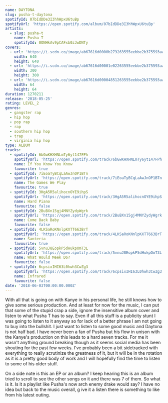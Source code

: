 ```yaml
---
name: DAYTONA
slug: pusha-t-daytona
spotifyId: 07bIdDDe3I3hhWpxU6tuBp
spotifyUrl: 'https://open.spotify.com/album/07bIdDDe3I3hhWpxU6tuBp'
artists:
  - slug: pusha-t
    name: Pusha T
    spotifyId: 0ONHkAv9pCAFxb0zJwDNTy
covers:
  - url: 'https://i.scdn.co/image/ab67616d0000b273263555eebbe2b375593aa31e'
    width: 640
    height: 640
  - url: 'https://i.scdn.co/image/ab67616d00001e02263555eebbe2b375593aa31e'
    width: 300
    height: 300
  - url: 'https://i.scdn.co/image/ab67616d00004851263555eebbe2b375593aa31e'
    width: 64
    height: 64
duration: 1270211
release: '2018-05-25'
rating: LEVEL_2
genres:
  - gangster rap
  - hip hop
  - pop rap
  - rap
  - southern hip hop
  - trap
  - virginia hip hop
type: ALBUM
tracks:
  - spotifyId: 6bGwKHXHNLmTy6yt147FPh
    spotifyUrl: 'https://open.spotify.com/track/6bGwKHXHNLmTy6yt147FPh'
    name: If You Know You Know
    favourite: true
  - spotifyId: 7iEoaTyBCqLaAwJnOP1BTn
    spotifyUrl: 'https://open.spotify.com/track/7iEoaTyBCqLaAwJnOP1BTn'
    name: The Games We Play
    favourite: true
  - spotifyId: 3HgA5R5alihocnOYE9ihpS
    spotifyUrl: 'https://open.spotify.com/track/3HgA5R5alihocnOYE9ihpS'
    name: Hard Piano
    favourite: false
  - spotifyId: 2BuBXn15gj4MNYZydyWgrk
    spotifyUrl: 'https://open.spotify.com/track/2BuBXn15gj4MNYZydyWgrk'
    name: Come Back Baby
    favourite: false
  - spotifyId: 4LKSaRoKNnlpKXTT663BrT
    spotifyUrl: 'https://open.spotify.com/track/4LKSaRoKNnlpKXTT663BrT'
    name: Santeria
    favourite: true
  - spotifyId: 5vnuJ8EopkP5dHukpOmT3L
    spotifyUrl: 'https://open.spotify.com/track/5vnuJ8EopkP5dHukpOmT3L'
    name: What Would Meek Do?
    favourite: false
  - spotifyId: 6cpsixIHI63L0hwh3CwZg3
    spotifyUrl: 'https://open.spotify.com/track/6cpsixIHI63L0hwh3CwZg3'
    name: Infrared
    favourite: false
date: '2018-06-03T00:00:00.000Z'
---
```


With all that is going on with Kanye in his personal life, he still knows how to give some
serious production. And at least for now for the music, I can put that some of the stupid
crap a side, ignore the insensitive album cover and listen to what Pusha T has to say. Even
if all this stuff is a publicity stunt I was going to listen to it anyway so for lack of a
better phrase I am not going to buy into the bullshit. I just want to listen to some good
music and Daytona is not half bad. I have never been a fan of Pusha but his flow in unison
with the Kanye's production on this leads to a hard seven tracks. For me it wasn't anything
ground breaking though as it seems social media has been shouting for the past few weeks.
I've probably been a bit sidetracked with everything to really scrutinize the greatness of it,
but it will be in the rotation as it is a pretty good body of work and I will hopefully find
the time to listen to some of his older stuff.

On a side note is this an EP or an album? I keep hearing this is an album tried to scroll to
see the other songs on it and there was 7 of them. So what is it. Is it a playlist like
Pusha's now arch enemy drake would say? I have no idea but back to the music overall, g
ive it a listen there is something to like from his latest outing.
